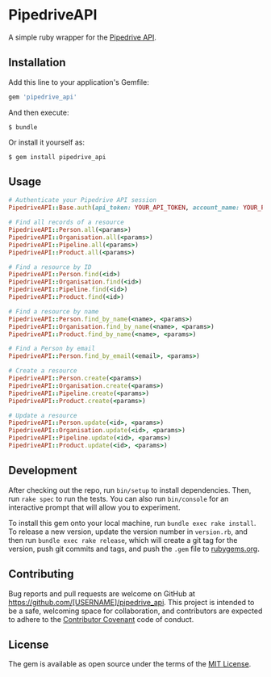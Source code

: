 # PipedriveAPI

A simple ruby wrapper for the [Pipedrive API](https://developers.pipedrive.com/docs/api/v1/).

## Installation

Add this line to your application's Gemfile:

```ruby
gem 'pipedrive_api'
```

And then execute:

    $ bundle

Or install it yourself as:

    $ gem install pipedrive_api

## Usage

```ruby
# Authenticate your Pipedrive API session
PipedriveAPI::Base.auth(api_token: YOUR_API_TOKEN, account_name: YOUR_PIPEDRIVE_ACCOUNT_NAME)

# Find all records of a resource
PipedriveAPI::Person.all(<params>)
PipedriveAPI::Organisation.all(<params>)
PipedriveAPI::Pipeline.all(<params>)
PipedriveAPI::Product.all(<params>)

# Find a resource by ID
PipedriveAPI::Person.find(<id>)
PipedriveAPI::Organisation.find(<id>)
PipedriveAPI::Pipeline.find(<id>)
PipedriveAPI::Product.find(<id>)

# Find a resource by name
PipedriveAPI::Person.find_by_name(<name>, <params>)
PipedriveAPI::Organisation.find_by_name(<name>, <params>)
PipedriveAPI::Product.find_by_name(<name>, <params>)

# Find a Person by email
PipedriveAPI::Person.find_by_email(<email>, <params>)

# Create a resource
PipedriveAPI::Person.create(<params>)
PipedriveAPI::Organisation.create(<params>)
PipedriveAPI::Pipeline.create(<params>)
PipedriveAPI::Product.create(<params>)

# Update a resource
PipedriveAPI::Person.update(<id>, <params>)
PipedriveAPI::Organisation.update(<id>, <params>)
PipedriveAPI::Pipeline.update(<id>, <params>)
PipedriveAPI::Product.update(<id>, <params>)
```

## Development

After checking out the repo, run `bin/setup` to install dependencies. Then, run `rake spec` to run the tests. You can also run `bin/console` for an interactive prompt that will allow you to experiment.

To install this gem onto your local machine, run `bundle exec rake install`. To release a new version, update the version number in `version.rb`, and then run `bundle exec rake release`, which will create a git tag for the version, push git commits and tags, and push the `.gem` file to [rubygems.org](https://rubygems.org).

## Contributing

Bug reports and pull requests are welcome on GitHub at https://github.com/[USERNAME]/pipedrive_api. This project is intended to be a safe, welcoming space for collaboration, and contributors are expected to adhere to the [Contributor Covenant](http://contributor-covenant.org) code of conduct.


## License

The gem is available as open source under the terms of the [MIT License](http://opensource.org/licenses/MIT).
